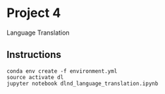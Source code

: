 # Project 4
Language Translation

## Instructions
```
conda env create -f environment.yml
source activate dl
jupyter notebook dlnd_language_translation.ipynb
```
